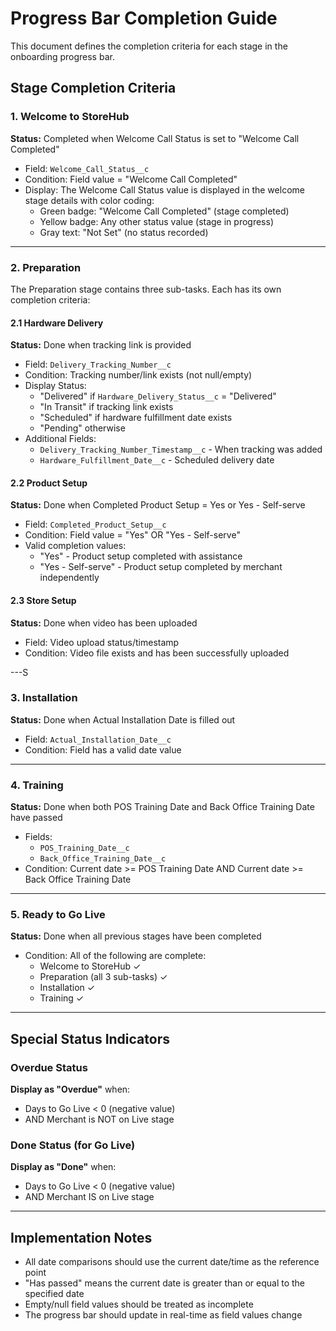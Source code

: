 # Progress Bar Completion Guide

This document defines the completion criteria for each stage in the onboarding progress bar.

## Stage Completion Criteria

### 1. Welcome to StoreHub
**Status:** Completed when Welcome Call Status is set to "Welcome Call Completed"

- Field: `Welcome_Call_Status__c`
- Condition: Field value = "Welcome Call Completed"
- Display: The Welcome Call Status value is displayed in the welcome stage details with color coding:
  - Green badge: "Welcome Call Completed" (stage completed)
  - Yellow badge: Any other status value (stage in progress)
  - Gray text: "Not Set" (no status recorded)

---

### 2. Preparation
The Preparation stage contains three sub-tasks. Each has its own completion criteria:

#### 2.1 Hardware Delivery
**Status:** Done when tracking link is provided

- Field: `Delivery_Tracking_Number__c`
- Condition: Tracking number/link exists (not null/empty)
- Display Status:
  - "Delivered" if `Hardware_Delivery_Status__c` = "Delivered"
  - "In Transit" if tracking link exists
  - "Scheduled" if hardware fulfillment date exists
  - "Pending" otherwise
- Additional Fields:
  - `Delivery_Tracking_Number_Timestamp__c` - When tracking was added
  - `Hardware_Fulfillment_Date__c` - Scheduled delivery date

#### 2.2 Product Setup
**Status:** Done when Completed Product Setup = Yes or Yes - Self-serve

- Field: `Completed_Product_Setup__c`
- Condition: Field value = "Yes" OR "Yes - Self-serve"
- Valid completion values:
  - "Yes" - Product setup completed with assistance
  - "Yes - Self-serve" - Product setup completed by merchant independently

#### 2.3 Store Setup
**Status:** Done when video has been uploaded

- Field: Video upload status/timestamp
- Condition: Video file exists and has been successfully uploaded

---S

### 3. Installation
**Status:** Done when Actual Installation Date is filled out

- Field: `Actual_Installation_Date__c`
- Condition: Field has a valid date value

---

### 4. Training
**Status:** Done when both POS Training Date and Back Office Training Date have passed

- Fields: 
  - `POS_Training_Date__c`
  - `Back_Office_Training_Date__c`
- Condition: Current date >= POS Training Date AND Current date >= Back Office Training Date

---

### 5. Ready to Go Live
**Status:** Done when all previous stages have been completed

- Condition: All of the following are complete:
  - Welcome to StoreHub ✓
  - Preparation (all 3 sub-tasks) ✓
  - Installation ✓
  - Training ✓

---

## Special Status Indicators

### Overdue Status
**Display as "Overdue"** when:
- Days to Go Live < 0 (negative value)
- AND Merchant is NOT on Live stage

### Done Status (for Go Live)
**Display as "Done"** when:
- Days to Go Live < 0 (negative value)
- AND Merchant IS on Live stage

---

## Implementation Notes

- All date comparisons should use the current date/time as the reference point
- "Has passed" means the current date is greater than or equal to the specified date
- Empty/null field values should be treated as incomplete
- The progress bar should update in real-time as field values change

